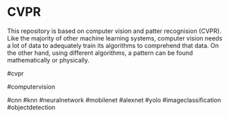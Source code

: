 # CVPR
This repository is based on computer vision and patter recognision (CVPR). Like the majority of other machine learning systems, computer vision needs a lot of data to adequately train its algorithms to comprehend that data. On the other hand, using different algorithms, a pattern can be found mathematically or physically. 

#cvpr

#computervision

#cnn
#knn
#neuralnetwork
#mobilenet
#alexnet
#yolo
#imageclassification
#objectdetection
